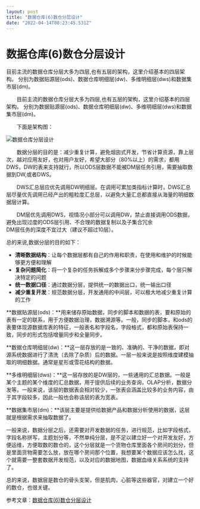```yaml
---
layout: post
title: "数据仓库(6)数仓分层设计"
date: "2022-04-14T08:23:45.531Z"
---
```

数据仓库(6)数仓分层设计
=============

目前主流的数据仓库分层大多为四层,也有五层的架构，这里介绍基本的四层架构。 分别为数据贴源层(ods)、数据仓库明细层(dw)、多维明细层(dws)和数据集市层(dm)。

  目前主流的数据仓库分层大多为四层,也有五层的架构，这里介绍基本的四层架构。 分别为数据贴源层(ods)、数据仓库明细层(dw)、多维明细层(dws)和数据集市层(dm)。

  下面是架构图：

![数据仓库分层设计](https://img2022.cnblogs.com/blog/658970/202204/658970-20220414120058328-1228466958.png)

  数据分层的目的是：减少重复计算，避免烟囱式开发，节省计算资源，靠上层次，越对应用友好，也对用户友好，希望大部分（80%以上）的需求，都用DWS，DW的表来支持就行，所以ODS层数据不能被DM层任务引用，需要抽取数据到DW,或者DWS。

  DWS汇总层应优先调用DW明细层。在调用可累加类指标计算时，DWS汇总层尽量优先调用已经产出的粗粒度汇总层，以避免大量汇总都直接从海量的明细数据层计算。

  DM层优先调用DWS，视情况小部分可以调用DW，禁止直接调用ODS数据，避免出现过度的ODS层引用、不合理的数据复制以及子集合冗余  
DM层任务的深度不宜过大（建议不超过10层）。

总的来说,数据分层的目的如下：

*   **清晰数据结构**：让每个数据层都有自己的作用和职责，在使用和维护的时候能够更方便和理解
*   **复杂问题简化**：将一个复杂的任务拆解成多个步骤来分步骤完成，每个层只解决特定的问题
*   **统一数据口径**：通过数据分层，提供统一的数据出口，统一输出口径
*   **减少重复开发**：规范数据分层，开发通用的中间层，可以极大地减少重复计算的工作

**数据贴源层(ods)：**用来储存原始数据，同步的脚本和数据的表，要和原始的表有一定的联系，用于方便数据治理，数据溯源等。一般，同步的脚本，和ods的表要体现源数据库表的特征，一般表名和字段名，字段格式，都和原始表保持一致，同步的形式包括增量同步和全量同步。

**数据仓库明细层(dw)：**这一层存放的是一致的、准确的、干净的数据，即对源系统数据进行了清洗（去除了杂质）后的数据。一层一般来说是按照维度建模抽取的明细数据。通常是星形或雪花结构的数据。

**多维明细层(dws)：**这一层存放的是DW层的，一些通用的汇总数据。一般是某个主题的某个维度的汇总数据，用于提供后续的业务查询，OLAP分析，数据分发等。一般来说，该层的数据表会相对较少，一张表会涵盖比较多的业务内容，由于其字段较多，因此一般也会称该层的表为宽表。

**数据集市层(dm)：**该层主要是提供给数据产品和数据分析使用的数据，这层就是根据需求来抽取数据了。

一般来说，数据分层之后，还需要对开发数据的任务，进行规范，比如字段格式，字段名称拼写，主题划分等，不然单纯分层，是不足以建立好一个对开发友好，方便运维，方便取数的数仓的，这个分层就是一个货物仓库里面各个房间的划分，但是里面货物需要怎么放，放在哪个房间那个位置，我想要某个数据应该怎么找，这个就需要一整套数据开发规范，以及对应的数据地图，数据血缘关系系统的支持了。

总的来说，数据层是数仓的骨头支架，但是肌肉，心脏等这些器官，对建立一个好的数仓，也很关键。

参考文章：[数据仓库(6)数仓分层设计](https://zhuanlan.zhihu.com/p/454856887 "数据仓库(6)数仓分层设计")